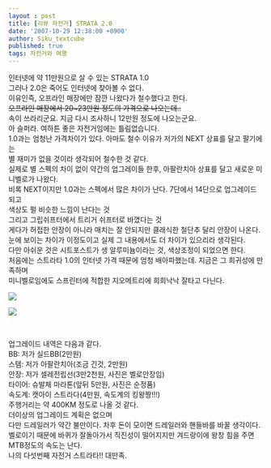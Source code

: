```yaml
---
layout : post
title: [리뷰 자전거] STRATA 2.0
date: '2007-10-29 12:38:00 +0900'
author: Siku_textcube
published: true
tags: 자전거와 여행
---
```

<p>인터넷에 약 11만원으로 살 수 있는 STRATA 1.0 <br />그러나 2.0은 죽어도 인터넷에 찾아볼 수 없다. <br />이유인즉, 오프라인 매장에만 잠깐 나왔다가 철수했다고 한다. <br /><strike>오프라인 매장에서 20~23만원 정도의 가격으로 나오는데..</strike> <br />속이 쓰라리군요. 지금 다시 조사하니 12만원 정도에 나오는군요. <br />아 슬퍼라. 여하튼 좋은 자전거임에는 틀림없습니다. <br />1.0과는 엄청난 가격차이가 있다. 아마도 철수 이유가 저가의 NEXT 상표를 달고 팔기에는 <br />별 재미가 없을 것이라 생각되어 철수한 것 같다. <br />실제로 별 스펙의 차이 없이 약간의 업그레이들 한후, 아팔란치아 상표를 달고 새로운 미니벨로가 나왔다. <br />비록 NEXT이지만 1.0과는 스펙에서 많은 차이가 난다. 7단에서 14단으로 업그레이드 되고 <br />색상도 펄 비슷한 느낌이 난다는 것 <br />그리고 그립쉬프터에서 트리거 쉬프터로 바꼈다는 것 <br />게다가 허접한 안장이 아니라 매치는 잘 안되지만 클래식한 철단추 달리 안장이 나온다. <br />눈에 보이는 차이가 이정도이고 실제 그 내용에서도 더 차이가 있으리라 생각된다. <br />다만 아쉬운 것은 시트포스트가 생 알루미늄이라는 것, 색상조정이 되었으면 한다. <br />처음에는 스트라타 1.0의 인터넷 가격 때문에 엄청 배아파했는데. 지금은 그 희귀성에 만족하며 <br />미니벨로임에도 스프린터에 적합한 지오메트리에 희희낙낙 잘타고 다닌다. <br /></p><p><a href="http://picasaweb.google.co.kr/J.Siku.Cho/rvOVbK/photo?authkey=RNJClBsHOPE#5126732287121311698"><img src="http://lh4.google.co.kr/J.Siku.Cho/RyXP2kBkR9I/AAAAAAAAHUY/aGgjQN72onw/s288/DSC00233.JPG" /></a></p><p><a href="http://picasaweb.google.co.kr/J.Siku.Cho/rvOVbK/photo?authkey=RNJClBsHOPE#5126732300006213618"><img src="http://lh3.google.co.kr/J.Siku.Cho/RyXP3UBkR_I/AAAAAAAAHUo/QXUAgz5QGMU/s400/DSC00235.JPG" /></a></p><br /><p>업그레이드 내역은 다음과 같다. <br />BB: 저가 실드BB(2만원) <br />스템: 저가 아팔란치아(조금 긴것, 2만원) <br />안장: 저가 셀레전립선(3만2천원, 사진은 벨로안장임) <br />타이어: 슈발체 마라톤(앞뒤 5만원, 사진은 순정품) <br />속도계: 캣아이 스트라다(4만원, 속도계의 킹왕짱!!!) <br />주행거리는 약 400KM 정도로 나올 것 같다. <br />더이상의 업그레이드 계획은 없으며 <br />다만 드레일러가 약간 불만이다. 차후 돈이 모이면 드레일러와 핸들바를 바꿀 생각이다. <br />벨로이기 때문에 바퀴가 잘돌아가서 직진성이 떨어지지만 겨드랑이에 왕창 힘을 주면 MTB정도의 속도는 난다. <br />나의 다섯번째 자전거 스트라타!! 대만족.</p>


